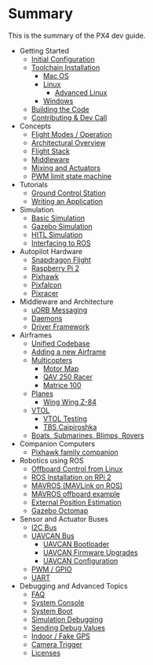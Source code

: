 # Summary

This is the summary of the PX4 dev guide.

* Getting Started
  * [Initial Configuration](starting-initial-config.md)
  * [Toolchain Installation](starting-installing.md)
    * [Mac OS](starting-installing-mac.md)
    * [Linux](starting-installing-linux.md)
      * [Advanced Linux](starting-installing-linux-boutique.md)
    * [Windows](starting-installing-windows.md)
  * [Building the Code](starting-building.md)
  * [Contributing & Dev Call](starting-contributing.md)
* Concepts
  * [Flight Modes / Operation](concept-flight-modes.md)
  * [Architectural Overview](concept-architecture.md)
  * [Flight Stack](concept-flight-stack.md)
  * [Middleware](concept-middleware.md)
  * [Mixing and Actuators](concept-mixing.md)
  * [PWM limit state machine](concept-pwm_limit.md)
* Tutorials
  * [Ground Control Station](qgroundcontrol-intro.md)
  * [Writing an Application](tutorial-hello-sky.md)
* Simulation
  * [Basic Simulation](simulation-sitl.md)
  * [Gazebo Simulation](simulation-gazebo.md)
  * [HITL Simulation](simulation-hitl.md)
  * [Interfacing to ROS](simulation-ros-interface.md)
* Autopilot Hardware
  * [Snapdragon Flight](hardware-snapdragon.md)
  * [Raspberry Pi 2](hardware-pi2.md)
  * [Pixhawk](hardware-pixhawk.md)
  * [Pixfalcon](hardware-pixfalcon.md)
  * [Pixracer](hardware-pixracer.md)
* Middleware and Architecture
  * [uORB Messaging](advanced-uorb.md)
  * [Daemons](architecture-daemon.md)
  * [Driver Framework](advanced-drivers.md)
* Airframes
  * [Unified Codebase](airframes-architecture.md)
  * [Adding a new Airframe](airframes-adding-a-new-frame.md)
  * [Multicopters](airframes-multicopter.md)
    * [Motor Map](airframes-motor-map.md)
    * [QAV 250 Racer](airframes-multicopter-qav250.md)
    * [Matrice 100](airframes-multicopter-matrice100.md)
  * [Planes](airframes-plane.md)
    * [Wing Wing Z-84](airframes-plane-wing-z-84.md)
  * [VTOL](airframes-vtol.md)
    * [VTOL Testing](airframes-vtol-testing.md)
    * [TBS Caipiroshka](airframes-vtol-caipiroshka.md)
  * [Boats, Submarines, Blimps, Rovers](airframes-experimental.md)
* Companion Computers
  * [Pixhawk family companion](pixhawk-companion-computer.md)
* Robotics using ROS
  * [Offboard Control from Linux](offboard-control.md)
  * [ROS Installation on RPi 2](ros-raspberrypi-installation.md)
  * [MAVROS (MAVLink on ROS)](ros-mavros-installation.md)
  * [MAVROS offboard example](ros-mavros-offboard.md)
  * [External Position Estimation](external-position.md)
  * [Gazebo Octomap](simulation-gazebo-octomap.md)
* Sensor and Actuator Buses
  * [I2C Bus](i2c-intro.md)
  * [UAVCAN Bus](uavcan-intro.md)
    * [UAVCAN Bootloader](uavcan-bootloader-installation.md)
    * [UAVCAN Firmware Upgrades](uavcan-node-firmware.md)
    * [UAVCAN Configuration](uavcan-node-enumeration.md)
  * [PWM / GPIO](pwm-gpio-intro.md)
  * [UART](uart-intro.md)
* Debugging and Advanced Topics
  * [FAQ](advanced-faq.md)
  * [System Console](advanced-system-console.md)
  * [System Boot](advanced-system-startup.md)
  * [Simulation Debugging](simulation-debugging.md)
  * [Sending Debug Values](advanced-debug-values.md)
  * [Indoor / Fake GPS](advanced-fake-gps.md)
  * [Camera Trigger](advanced-camera-trigger.md)
  * [Licenses](advanced-licenses.md)
